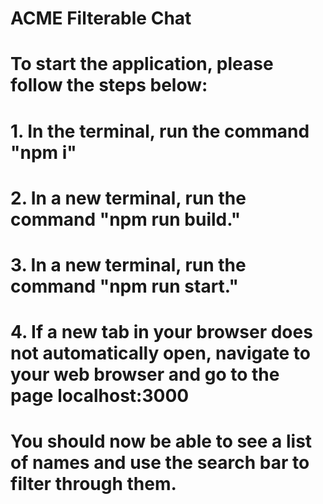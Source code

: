 # ACME Filterable Chat

# To start the application, please follow the steps below:
  # 1. In the terminal, run the command "npm i"
  # 2. In a new terminal, run the command "npm run build."
  # 3. In a new terminal, run the command "npm run start."
  # 4. If a new tab in your browser does not automatically open, navigate to your web browser and go to the page localhost:3000

# You should now be able to see a list of names and use the search bar to filter through them.
